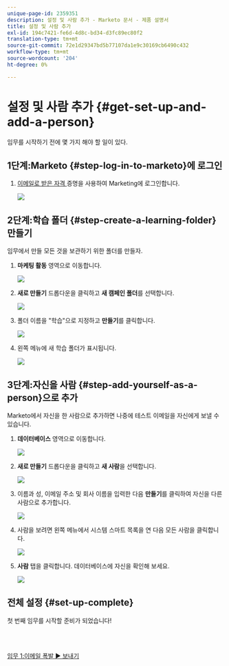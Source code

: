 ```yaml
---
unique-page-id: 2359351
description: 설정 및 사람 추가 - Marketo 문서 - 제품 설명서
title: 설정 및 사람 추가
exl-id: 194c7421-fe6d-4d8c-bd34-d3fc89ec80f2
translation-type: tm+mt
source-git-commit: 72e1d29347bd5b77107da1e9c30169cb6490c432
workflow-type: tm+mt
source-wordcount: '204'
ht-degree: 0%

---
```


# 설정 및 사람 추가 {#get-set-up-and-add-a-person}

임무를 시작하기 전에 몇 가지 해야 할 일이 있다.

## 1단계:Marketo {#step-log-in-to-marketo}에 로그인

1. [이메일로 받은 자격 ](https://app.marketo.com) 증명을 사용하여 Marketing에 로그인합니다.

   ![](assets/one.png)

## 2단계:학습 폴더 {#step-create-a-learning-folder} 만들기

임무에서 만들 모든 것을 보관하기 위한 폴더를 만들자.

1. **마케팅 활동** 영역으로 이동합니다.

   ![](assets/two.png)

1. **새로 만들기** 드롭다운을 클릭하고 **새 캠페인 폴더**&#x200B;를 선택합니다.

   ![](assets/image2014-9-24-10-3a53-3a38.png)

1. 폴더 이름을 &quot;학습&quot;으로 지정하고 **만들기**&#x200B;를 클릭합니다.

   ![](assets/image2014-9-24-10-3a53-3a55.png)

1. 왼쪽 메뉴에 새 학습 폴더가 표시됩니다.

   ![](assets/image2014-9-24-10-3a54-3a9.png)

## 3단계:자신을 사람 {#step-add-yourself-as-a-person}으로 추가

Marketo에서 자신을 한 사람으로 추가하면 나중에 테스트 이메일을 자신에게 보낼 수 있습니다.

1. **데이터베이스** 영역으로 이동합니다.

   ![](assets/db.png)

1. **새로 만들기** 드롭다운을 클릭하고 **새 사람**&#x200B;을 선택합니다.

   ![](assets/seven.png)

1. 이름과 성, 이메일 주소 및 회사 이름을 입력한 다음 **만들기**&#x200B;를 클릭하여 자신을 다른 사람으로 추가합니다.

   ![](assets/eight.png)

1. 사람을 보려면 왼쪽 메뉴에서 시스템 스마트 목록을 연 다음 모든 사람을 클릭합니다.

   ![](assets/nine.png)

1. **사람** 탭을 클릭합니다. 데이터베이스에 자신을 확인해 보세요.

   ![](assets/ten.png)

## 전체 설정 {#set-up-complete}

첫 번째 임무를 시작할 준비가 되었습니다!

<br> 

[임무 1:이메일 폭발 ► 보내기](/help/marketo/getting-started/quick-wins/send-an-email.md)
